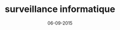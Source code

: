 ---
title: surveillance informatique
menu: radioactivité alimentaire
date: 06-09-2015
visible: false
published: false
taxonomy:
   category: [blog, ja]
header_image: false
---